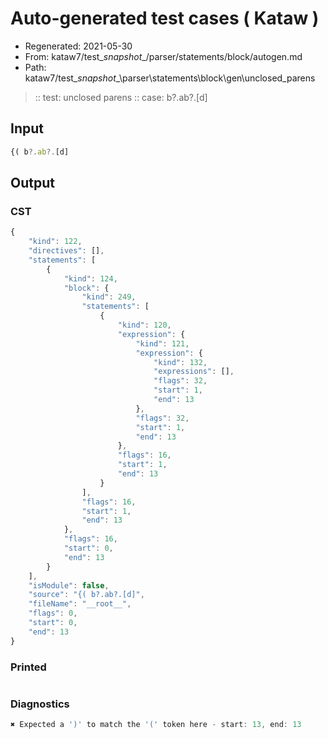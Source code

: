 # Auto-generated test cases ( Kataw )
- Regenerated: 2021-05-30
- From: kataw7/test\__snapshot__/parser/statements/block/autogen.md
- Path: kataw7/test\__snapshot__\parser\statements\block\gen\unclosed_parens
> :: test: unclosed parens
> :: case: b?.ab?.[d]
## Input

`````js
{( b?.ab?.[d]
`````
## Output

### CST

```javascript
{
    "kind": 122,
    "directives": [],
    "statements": [
        {
            "kind": 124,
            "block": {
                "kind": 249,
                "statements": [
                    {
                        "kind": 120,
                        "expression": {
                            "kind": 121,
                            "expression": {
                                "kind": 132,
                                "expressions": [],
                                "flags": 32,
                                "start": 1,
                                "end": 13
                            },
                            "flags": 32,
                            "start": 1,
                            "end": 13
                        },
                        "flags": 16,
                        "start": 1,
                        "end": 13
                    }
                ],
                "flags": 16,
                "start": 1,
                "end": 13
            },
            "flags": 16,
            "start": 0,
            "end": 13
        }
    ],
    "isModule": false,
    "source": "{( b?.ab?.[d]",
    "fileName": "__root__",
    "flags": 0,
    "start": 0,
    "end": 13
}
```

### Printed

```javascript

```

### Diagnostics

```javascript
✖ Expected a ')' to match the '(' token here - start: 13, end: 13

```

